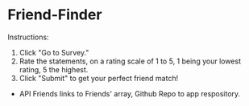 # Friend-Finder

Instructions:
1. Click "Go to Survey."
2. Rate the statements, on a rating scale of 1 to 5, 1 being your lowest rating, 5 the highest.
3. Click "Submit" to get your perfect friend match!


* API Friends links to Friends' array, Github Repo to app respository.